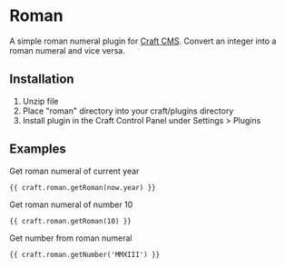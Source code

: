 Roman
===========

A simple roman numeral plugin for [Craft CMS](http://buildwithcraft.com).
Convert an integer into a roman numeral and vice versa.

Installation
------------
1. Unzip file 
2. Place "roman" directory into your craft/plugins directory
3. Install plugin in the Craft Control Panel under Settings > Plugins

Examples
------------

Get roman numeral of current year

    {{ craft.roman.getRoman(now.year) }}

Get roman numeral of number 10

    {{ craft.roman.getRoman(10) }}

Get number from roman numeral

    {{ craft.roman.getNumber('MMXIII') }}

